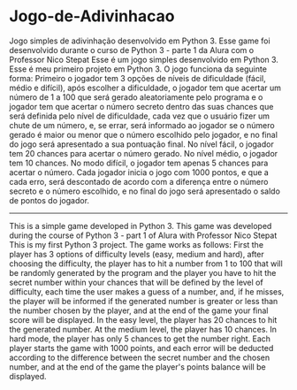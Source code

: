 # Jogo-de-Adivinhacao
Jogo simples de adivinhação desenvolvido em Python 3.
Esse game foi desenvolvido durante o curso de Python 3 - parte 1 da Alura com o Professor Nico Stepat
Esse é um jogo simples desenvolvido em Python 3. 
Esse é meu primeiro projeto em Python 3.
O jogo funciona da seguinte forma: Primeiro o jogador tem 3 opções de níveis de dificuldade (fácil, médio e difícil), após escolher a dificuldade, o jogador tem que acertar um número de 1 a 100 que será gerado aleatoriamente pelo programa e o jogador tem que acertar o número secreto dentro das suas chances que será definida pelo nível de dificuldade, cada vez que o usuário fizer um chute de um número, e, se errar, será informado ao jogador se o número gerado é maior ou menor que o número escolhido pelo jogador, e no final do jogo será apresentado a sua pontuação final.
No nível fácil, o jogador tem 20 chances para acertar o número gerado. No nível médio, o jogador tem 10 chances. No modo difícil, o jogador tem apenas 5 chances para acertar o número.
Cada jogador inicia o jogo com 1000 pontos, e que a cada erro, será descontado de acordo com a diferença entre o número secreto e o número escolhido, e no final do jogo será apresentado o saldo de pontos do jogador.
_________________________________________________________________________________________________________________________________________________________________________________________

This is a simple game developed in Python 3.
This game was developed during the course of Python 3 - part 1 of Alura with Professor Nico Stepat 
This is my first Python 3 project.
The game works as follows: First the player has 3 options of difficulty levels (easy, medium and hard), after choosing the difficulty, the player has to hit a number from 1 to 100 that will be randomly generated by the program and the player you have to hit the secret number within your chances that will be defined by the level of difficulty, each time the user makes a guess of a number, and, if he misses, the player will be informed if the generated number is greater or less than the number chosen by the player, and at the end of the game your final score will be displayed.
In the easy level, the player has 20 chances to hit the generated number. At the medium level, the player has 10 chances. In hard mode, the player has only 5 chances to get the number right.
Each player starts the game with 1000 points, and each error will be deducted according to the difference between the secret number and the chosen number, and at the end of the game the player's points balance will be displayed.
